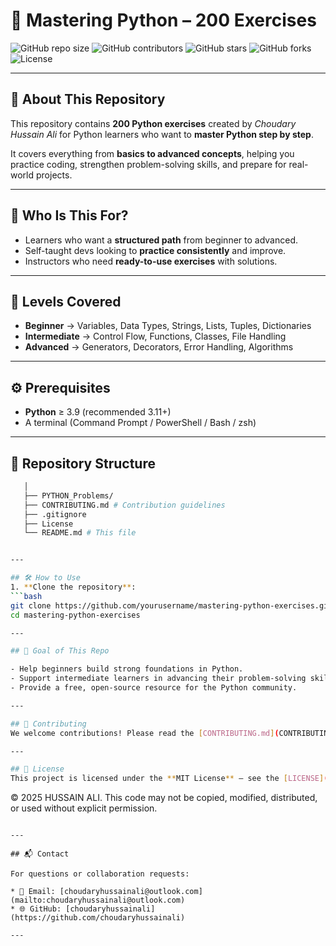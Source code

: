 # 🐍 Mastering Python – 200 Exercises

![GitHub repo size](https://img.shields.io/github/repo-size/choudaryhussainali/200problems_Mastering_PYTHON_part-2?color=blue)
![GitHub contributors](https://img.shields.io/github/contributors/choudaryhussainali/200problems_Mastering_PYTHON_part-2)
![GitHub stars](https://img.shields.io/github/stars/choudaryhussainali/200problems_Mastering_PYTHON_part-2)
![GitHub forks](https://img.shields.io/github/forks/choudaryhussainali/200problems_Mastering_PYTHON_part-2)
![License](https://img.shields.io/github/license/choudaryhussainali/200problems_Mastering_PYTHON_part-2?color=green)

---

## 📌 About This Repository
This repository contains **200 Python exercises** created by *Choudary Hussain Ali* for Python learners who want to **master Python step by step**.  

It covers everything from **basics to advanced concepts**, helping you practice coding, strengthen problem-solving skills, and prepare for real-world projects.

---
## 🔎 Who Is This For?
- Learners who want a **structured path** from beginner to advanced.
- Self-taught devs looking to **practice consistently** and improve.
- Instructors who need **ready-to-use exercises** with solutions.

---

## 🚀 Levels Covered
- **Beginner** → Variables, Data Types, Strings, Lists, Tuples, Dictionaries  
- **Intermediate** → Control Flow, Functions, Classes, File Handling  
- **Advanced** → Generators, Decorators, Error Handling, Algorithms  

---

## ⚙️ Prerequisites
- **Python** ≥ 3.9 (recommended 3.11+)
- A terminal (Command Prompt / PowerShell / Bash / zsh)

---


## 📂 Repository Structure

   ```bash
      │
      ├── PYTHON_Problems/ 
      ├── CONTRIBUTING.md # Contribution guidelines
      ├── .gitignore
      ├── License
      └── README.md # This file


---

## 🛠 How to Use
1. **Clone the repository**:
   ```bash
   git clone https://github.com/yourusername/mastering-python-exercises.git
   cd mastering-python-exercises

---

## 🎯 Goal of This Repo

- Help beginners build strong foundations in Python.
- Support intermediate learners in advancing their problem-solving skills.
- Provide a free, open-source resource for the Python community.

---

## 🤝 Contributing
We welcome contributions! Please read the [CONTRIBUTING.md](CONTRIBUTING.md) file before submitting pull requests.

---

## 📜 License
This project is licensed under the **MIT License** – see the [LICENSE](LICENSE) file for details.


```
© 2025 HUSSAIN ALI. This code may not be copied, modified, distributed, or used without explicit permission.
```

---

## 📬 Contact

For questions or collaboration requests:

* 📧 Email: [choudaryhussainali@outlook.com](mailto:choudaryhussainali@outlook.com)
* 🌐 GitHub: [choudaryhussainali](https://github.com/choudaryhussainali)

---
